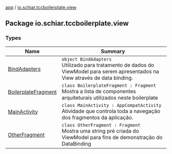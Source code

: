 [app](../index.md) / [io.schiar.tccboilerplate.view](./index.md)

## Package io.schiar.tccboilerplate.view

### Types

| Name | Summary |
|---|---|
| [BindAdapters](-bind-adapters/index.md) | `object BindAdapters`<br>Utilizado para tratamento de dados do ViewModel para serem apresentados na View através de data binding. |
| [BoilerplateFragment](-boilerplate-fragment/index.md) | `class BoilerplateFragment : Fragment`<br>Mostra a lista de componentes arquiteturais utilizados neste boilerplate |
| [MainActivity](-main-activity/index.md) | `class MainActivity : AppCompatActivity`<br>Atividade que controla toda a navegação dos fragmentos da aplicação. |
| [OtherFragment](-other-fragment/index.md) | `class OtherFragment : Fragment`<br>Mostra uma string pré criada do ViewModel para fins de demonstração do DataBinding |
